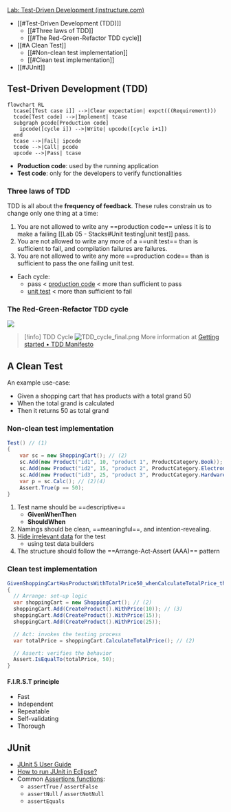 [Lab: Test-Driven Development (instructure.com)](https://tulane.instructure.com/courses/2271434/assignments/14350026)
- [[#Test-Driven Development (TDD)]]
	- [[#Three laws of TDD]]
	- [[#The Red-Green-Refactor TDD cycle]]
- [[#A Clean Test]]
	- [[#Non-clean test implementation]]
	- [[#Clean test implementation]]
- [[#JUnit]]

## Test-Driven Development (TDD)

```mermaid
flowchart RL
  tcase[[Test case i]] -->|Clear expectation| expct(((Requirement)))
  tcode[Test code] -->|Implement| tcase
  subgraph pcode[Production code]
    ipcode([cycle i]) -->|Write| upcode([cycle i+1])
  end
  tcase -->|Fail| ipcode
  tcode -->|Call| pcode
  upcode -->|Pass| tcase
```
- **Production code**: used by the running application
- **Test code**: only for the developers to verify functionalities

### Three laws of TDD
TDD is all about the **frequency of feedback**. These rules constrain us to change only one thing at a time:
1. You are not allowed to write any ==production code== unless it is to make a failing [[Lab 05 - Stacks#Unit testing|unit test]] pass.
2. You are not allowed to write any more of a ==unit test== than is sufficient to fail, and compilation failures are failures.
3. You are not allowed to write any more ==production code== than is sufficient to pass the one failing unit test.

- Each cycle:
	- pass < <ins>production code</ins> < more than sufficient to pass
	- <ins>unit test</ins> < more than sufficient to fail

### The Red-Green-Refactor TDD cycle
![](https://tddmanifesto.com/wp-content/uploads/2021/05/tddcycle.png)
> [!info] TDD Cycle
> ![TDD_cycle_final.png](https://tddmanifesto.com/wp-content/uploads/2021/07/TDD_cycle_final.png)
> More information at [Getting started • TDD Manifesto](https://tddmanifesto.com/getting-started/)


## A Clean Test
An example use-case:
- Given a shopping cart that has products with a total grand 50
- When the total grand is calculated
- Then it returns 50 as total grand

### Non-clean test implementation
```java
Test() // (1)
{
    var sc = new ShoppingCart(); // (2)
    sc.Add(new Product("id1", 10, "product 1", ProductCategory.Book)); // (3)
    sc.Add(new Product("id2", 15, "product 2", ProductCategory.Electronic));
    sc.Add(new Product("id3", 25, "product 3", ProductCategory.Hardware));
    var p = sc.Calc(); // (2)(4)
    Assert.True(p == 50);
}
```
1. Test name should be ==descriptive==
	- **GivenWhenThen**
	- **ShouldWhen**
2. Namings should be clean, ==meaningful==, and intention-revealing.
3. <ins>Hide irrelevant data</ins> for the test
	- using test data builders
4. The structure should follow the ==Arrange-Act-Assert (AAA)== pattern

### Clean test implementation
```java
GivenShoppingCartHasProductsWithTotalPrice50_whenCalculateTotalPrice_theTotalPriceIs50() // (1)
{
  // Arrange: set-up logic
  var shoppingCart = new ShoppingCart(); // (2)
  shoppingCart.Add(CreateProduct().WithPrice(10)); // (3)
  shoppingCart.Add(CreateProduct().WithPrice(15));
  shoppingCart.Add(CreateProduct().WithPrice(25));

  // Act: invokes the testing process
  var totalPrice = shoppingCart.CalculateTotalPrice(); // (2)

  // Assert: verifies the behavior
  Assert.IsEqualTo(totalPrice, 50);
}
```

#### F.I.R.S.T principle
- Fast
- Independent
- Repeatable
- Self-validating
- Thorough

## JUnit
- [JUnit 5 User Guide](https://junit.org/junit5/docs/current/user-guide/#writing-tests)
- [How to run JUnit in Eclipse?](https://junit.org/junit5/docs/current/user-guide/#running-tests-ide-eclipse)
- Common [Assertions functions](https://junit.org/junit5/docs/current/api/org.junit.jupiter.api/org/junit/jupiter/api/Assertions.html):
	- `assertTrue` / `assertFalse`
	- `assertNull` / `assertNotNull`
	- `assertEquals`